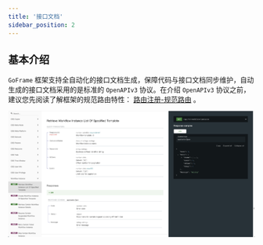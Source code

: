 ```yaml
---
title: '接口文档'
sidebar_position: 2
---
```


## 基本介绍

`GoFrame` 框架支持全自动化的接口文档生成，保障代码与接口文档同步维护，自动生成的接口文档采用的是标准的 `OpenAPIv3` 协议。在介绍 `OpenAPIv3` 协议之前，建议您先阅读了解框架的规范路由特性： [路由注册-规范路由](output/goframe-v2.0-md/WEB服务开发/路由管理/路由管理-路由注册/路由注册-规范路由) 。

![](/markdown/9e56ea63e02a5f164d95326f8e4e7ed9.png)

    